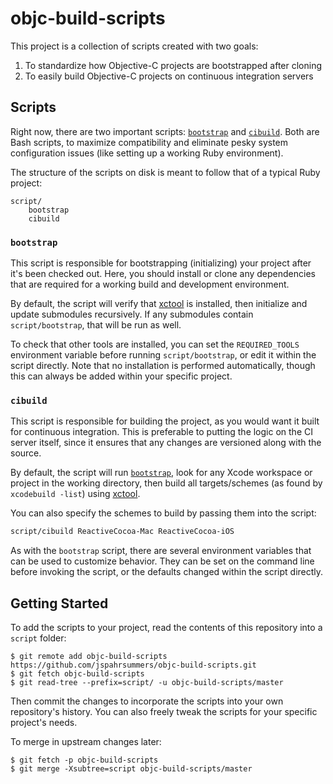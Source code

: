 # objc-build-scripts

This project is a collection of scripts created with two goals:

 1. To standardize how Objective-C projects are bootstrapped after cloning
 1. To easily build Objective-C projects on continuous integration servers

## Scripts

Right now, there are two important scripts: [`bootstrap`](#bootstrap) and
[`cibuild`](#cibuild). Both are Bash scripts, to maximize compatibility and
eliminate pesky system configuration issues (like setting up a working Ruby
environment).

The structure of the scripts on disk is meant to follow that of a typical Ruby
project:

```
script/
    bootstrap
    cibuild
```

### `bootstrap`

This script is responsible for bootstrapping (initializing) your project after
it's been checked out. Here, you should install or clone any dependencies that
are required for a working build and development environment.

By default, the script will verify that [xctool][] is installed, then initialize
and update submodules recursively. If any submodules contain `script/bootstrap`,
that will be run as well.

To check that other tools are installed, you can set the `REQUIRED_TOOLS`
environment variable before running `script/bootstrap`, or edit it within the
script directly. Note that no installation is performed automatically, though
this can always be added within your specific project.

### `cibuild`

This script is responsible for building the project, as you would want it built
for continuous integration. This is preferable to putting the logic on the CI
server itself, since it ensures that any changes are versioned along with the
source.

By default, the script will run [`bootstrap`](#bootstrap), look for any Xcode
workspace or project in the working directory, then build all targets/schemes
(as found by `xcodebuild -list`) using [xctool][].

You can also specify the schemes to build by passing them into the script:

```sh
script/cibuild ReactiveCocoa-Mac ReactiveCocoa-iOS
```

As with the `bootstrap` script, there are several environment variables that can
be used to customize behavior. They can be set on the command line before
invoking the script, or the defaults changed within the script directly.

## Getting Started

To add the scripts to your project, read the contents of this repository into
a `script` folder:

```
$ git remote add objc-build-scripts https://github.com/jspahrsummers/objc-build-scripts.git
$ git fetch objc-build-scripts
$ git read-tree --prefix=script/ -u objc-build-scripts/master
```

Then commit the changes to incorporate the scripts into your own repository's
history. You can also freely tweak the scripts for your specific project's
needs.

To merge in upstream changes later:

```
$ git fetch -p objc-build-scripts
$ git merge -Xsubtree=script objc-build-scripts/master
```

[xctool]: https://github.com/facebook/xctool
